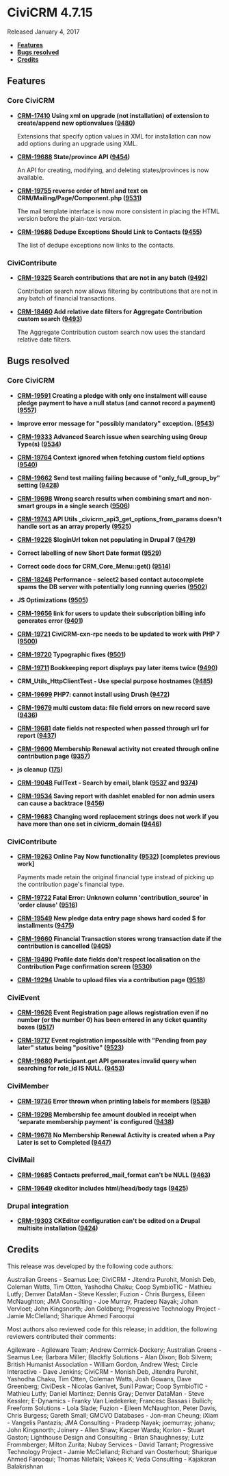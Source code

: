 # CiviCRM 4.7.15

Released January 4, 2017

- **[Features](#features)**
- **[Bugs resolved](#bugs)**
- **[Credits](#credits)**

## <a name="features"></a>Features

### Core CiviCRM

- **[CRM-17410](https://issues.civicrm.org/jira/browse/CRM-17410) Using xml on upgrade (not installation) of extension to create/append new optionvalues ([9480](https://github.com/civicrm/civicrm-core/pull/9480))**

  Extensions that specify option values in XML for installation can now add options during an upgrade using XML.

- **[CRM-19688](https://issues.civicrm.org/jira/browse/CRM-19688) State/province API ([9454](https://github.com/civicrm/civicrm-core/pull/9454))**

  An API for creating, modifying, and deleting states/provinces is now available.

- **[CRM-19755](https://issues.civicrm.org/jira/browse/CRM-19755) reverse order of html and text on CRM/Mailing/Page/Component.php ([9531](https://github.com/civicrm/civicrm-core/pull/9531))**

  The mail template interface is now more consistent in placing the HTML version before the plain-text version.

- **[CRM-19686](https://issues.civicrm.org/jira/browse/CRM-19686) Dedupe Exceptions Should Link to Contacts ([9455](https://github.com/civicrm/civicrm-core/pull/9455))**

  The list of dedupe exceptions now links to the contacts.

### CiviContribute

- **[CRM-19325](https://issues.civicrm.org/jira/browse/CRM-19325) Search contributions that are not in any batch ([9492](https://github.com/civicrm/civicrm-core/pull/9492))**

  Contribution search now allows filtering by contributions that are not in any batch of financial transactions.

- **[CRM-18460](https://issues.civicrm.org/jira/browse/CRM-18460) Add relative date filters for Aggregate Contribution custom search ([9493](https://github.com/civicrm/civicrm-core/pull/9493))**

  The Aggregate Contribution custom search now uses the standard relative date filters.

## <a name="bugs"></a>Bugs resolved

### Core CiviCRM

- **[CRM-19591](https://issues.civicrm.org/jira/browse/CRM-19591) Creating a pledge with only one instalment will cause pledge payment to have a null status (and cannot record a payment) ([9557](https://github.com/civicrm/civicrm-core/pull/9557))**

- **Improve error message for "possibly mandatory" exception. ([9543](https://github.com/civicrm/civicrm-core/pull/9543))**

- **[CRM-19333](https://issues.civicrm.org/jira/browse/CRM-19333) Advanced Search issue when searching using Group Type(s) ([9534](https://github.com/civicrm/civicrm-core/pull/9534))**

- **[CRM-19764](https://issues.civicrm.org/jira/browse/CRM-19764) Context ignored when fetching custom field options ([9540](https://github.com/civicrm/civicrm-core/pull/9540))**

- **[CRM-19662](https://issues.civicrm.org/jira/browse/CRM-19662) Send test mailing failing because of "only_full_group_by" setting ([9428](https://github.com/civicrm/civicrm-core/pull/9428))**

- **[CRM-19698](https://issues.civicrm.org/jira/browse/CRM-19698) Wrong search results when combining smart and non-smart groups in a single search ([9506](https://github.com/civicrm/civicrm-core/pull/9506))**

- **[CRM-19743](https://issues.civicrm.org/jira/browse/CRM-19743) API Utils _civicrm_api3_get_options_from_params doesn't handle sort as an array properly ([9525](https://github.com/civicrm/civicrm-core/pull/9525))**

- **[CRM-19226](https://issues.civicrm.org/jira/browse/CRM-19226) $loginUrl token not populating in Drupal 7 ([9479](https://github.com/civicrm/civicrm-core/pull/9479))**

- **Correct labelling of new Short Date format ([9529](https://github.com/civicrm/civicrm-core/pull/9529))**

- **Correct code docs for CRM_Core_Menu::get() ([9514](https://github.com/civicrm/civicrm-core/pull/9514))**

- **[CRM-18248](https://issues.civicrm.org/jira/browse/CRM-18248) Performance - select2 based contact autocomplete spams the DB server with potentially long running queries ([9502](https://github.com/civicrm/civicrm-core/pull/9502))**

- **JS Optimizations ([9505](https://github.com/civicrm/civicrm-core/pull/9505))**

- **[CRM-19656](https://issues.civicrm.org/jira/browse/CRM-19656) link for users to update their subscription billing info generates error ([9401](https://github.com/civicrm/civicrm-core/pull/9401))**

- **[CRM-19721](https://issues.civicrm.org/jira/browse/CRM-19721) CiviCRM-cxn-rpc needs to be updated to work with PHP 7 ([9500](https://github.com/civicrm/civicrm-core/pull/9500))**

- **[CRM-19720](https://issues.civicrm.org/jira/browse/CRM-19720) Typographic fixes ([9501](https://github.com/civicrm/civicrm-core/pull/9501))**

- **[CRM-19711](https://issues.civicrm.org/jira/browse/CRM-19711) Bookkeeping report displays pay later items twice ([9490](https://github.com/civicrm/civicrm-core/pull/9490))**

- **CRM_Utils_HttpClientTest - Use special purpose hostnames ([9485](https://github.com/civicrm/civicrm-core/pull/9485))**

- **[CRM-19699](https://issues.civicrm.org/jira/browse/CRM-19699) PHP7: cannot install using Drush ([9472](https://github.com/civicrm/civicrm-core/pull/9472))**

- **[CRM-19679](https://issues.civicrm.org/jira/browse/CRM-19679) multi custom data: file field errors on new record save ([9436](https://github.com/civicrm/civicrm-core/pull/9436))**

- **[CRM-19681](https://issues.civicrm.org/jira/browse/CRM-19681) date fields not respected when passed through url for report ([9437](https://github.com/civicrm/civicrm-core/pull/9437))**

- **[CRM-19600](https://issues.civicrm.org/jira/browse/CRM-19600) Membership Renewal activity not created through online contribution page ([9357](https://github.com/civicrm/civicrm-core/pull/9357))**

- **js cleanup ([175](https://github.com/civicrm/civicrm-packages/pull/175))**

- **[CRM-19048](https://issues.civicrm.org/jira/browse/CRM-19048) FullText - Search by email, blank ([9537](https://github.com/civicrm/civicrm-core/pull/9537) and [9374](https://github.com/civicrm/civicrm-core/pull/9374))**

- **[CRM-19534](https://issues.civicrm.org/jira/browse/CRM-19534) Saving report with dashlet enabled for non admin users can cause a backtrace ([9456](https://github.com/civicrm/civicrm-core/pull/9456))**

- **[CRM-19683](https://issues.civicrm.org/jira/browse/CRM-19683) Changing word replacement strings does not work if you have more than one set in civicrm_domain ([9446](https://github.com/civicrm/civicrm-core/pull/9446))**

### CiviContribute

- **[CRM-19263](https://issues.civicrm.org/jira/browse/CRM-19263) Online Pay Now functionality ([9532](https://github.com/civicrm/civicrm-core/pull/9532)) [completes previous work]**

  Payments made retain the original financial type instead of picking up the contribution page's financial type.

- **[CRM-19722](https://issues.civicrm.org/jira/browse/CRM-19722) Fatal Error: Unknown column 'contribution_source' in 'order clause' ([9516](https://github.com/civicrm/civicrm-core/pull/9516))**

- **[CRM-19549](https://issues.civicrm.org/jira/browse/CRM-19549) New pledge data entry page shows hard coded $ for installments ([9475](https://github.com/civicrm/civicrm-core/pull/9475))**

- **[CRM-19660](https://issues.civicrm.org/jira/browse/CRM-19660) Financial Transaction stores wrong transaction date if the contribution is cancelled ([9405](https://github.com/civicrm/civicrm-core/pull/9405))**

- **[CRM-19490](https://issues.civicrm.org/jira/browse/CRM-19490) Profile date fields don't respect localisation on the Contribution Page confirmation screen ([9530](https://github.com/civicrm/civicrm-core/pull/9530))**

- **[CRM-19294](https://issues.civicrm.org/jira/browse/CRM-19294) Unable to upload files via a contribution page ([9518](https://github.com/civicrm/civicrm-core/pull/9518))**

### CiviEvent

- **[CRM-19626](https://issues.civicrm.org/jira/browse/CRM-19626) Event Registration page allows registration even if no number (or the number 0) has been entered in any ticket quantity boxes ([9517](https://github.com/civicrm/civicrm-core/pull/9517))**

- **[CRM-19717](https://issues.civicrm.org/jira/browse/CRM-19717) Event registration impossible with "Pending from pay later" status being "positive" ([9523](https://github.com/civicrm/civicrm-core/pull/9523))**

- **[CRM-19680](https://issues.civicrm.org/jira/browse/CRM-19680) Participant.get API generates invalid query when searching for role_id IS NULL. ([9453](https://github.com/civicrm/civicrm-core/pull/9453))**

### CiviMember

- **[CRM-19736](https://issues.civicrm.org/jira/browse/CRM-19736) Error thrown when printing labels for members ([9538](https://github.com/civicrm/civicrm-core/pull/9538))**

- **[CRM-19298](https://issues.civicrm.org/jira/browse/CRM-19298) Membership fee amount doubled in receipt when 'separate membership payment' is configured ([9438](https://github.com/civicrm/civicrm-core/pull/9438))**

- **[CRM-19678](https://issues.civicrm.org/jira/browse/CRM-19678) No Membership Renewal Activity is created when a Pay Later is set to Completed ([9447](https://github.com/civicrm/civicrm-core/pull/9447))**

### CiviMail

- **[CRM-19685](https://issues.civicrm.org/jira/browse/CRM-19685) Contacts preferred_mail_format can't be NULL ([9463](https://github.com/civicrm/civicrm-core/pull/9463))**

- **[CRM-19649](https://issues.civicrm.org/jira/browse/CRM-19649) ckeditor includes html/head/body tags ([9425](https://github.com/civicrm/civicrm-core/pull/9425))**

### Drupal integration

- **[CRM-19303](https://issues.civicrm.org/jira/browse/CRM-19303) CKEditor configuration can't be edited on a Drupal multisite installation ([9424](https://github.com/civicrm/civicrm-core/pull/9424))**

## <a name="credits"></a>Credits

This release was developed by the following code authors:

Australian Greens - Seamus Lee; CiviCRM - Jitendra Purohit, Monish Deb, Coleman Watts, Tim Otten, Yashodha Chaku; Coop SymbioTIC - Mathieu Lutfy; Denver DataMan - Steve Kessler; Fuzion - Chris Burgess, Eileen McNaughton; JMA Consulting - Joe Murray, Pradeep Nayak; Johan Vervloet; John Kingsnorth; Jon Goldberg; Progressive Technology Project - Jamie McClelland; Sharique Ahmed Farooqui

Most authors also reviewed code for this release; in addition, the following
reviewers contributed their comments:

Agileware - Agileware Team; Andrew Cormick-Dockery; Australian Greens - Seamus Lee; Barbara Miller; Blackfly Solutions - Alan Dixon; Bob Silvern; British Humanist Association - William Gordon, Andrew West; Circle Interactive - Dave Jenkins; CiviCRM - Monish Deb, Jitendra Purohit, Yashodha Chaku, Tim Otten, Coleman Watts, Josh Gowans, Dave Greenberg; CiviDesk - Nicolas Ganivet, Sunil Pawar; Coop SymbioTIC - Mathieu Lutfy; Daniel Martinez; Dennis Gray; Denver DataMan - Steve Kessler; E-Dynamics - Franky Van Liedekerke; Francesc Bassas i Bullich; Freeform Solutions - Lola Slade; Fuzion - Eileen McNaughton, Peter Davis, Chris Burgess; Gareth Small; GMCVO Databases - Jon-man Cheung; iXiam - Vangelis Pantazis; JMA Consulting - Pradeep Nayak; joemurray; johanv; John Kingsnorth; Joinery - Allen Shaw; Kacper Warda; Korlon - Stuart Gaston; Lighthouse Design and Consulting - Brian Shaughnessy; Lutz Frommberger; Milton Zurita; Nubay Services - David Tarrant; Progressive Technology Project - Jamie McClelland; Richard van Oosterhout; Sharique Ahmed Farooqui; Thomas Nilefalk; Vakees K; Veda Consulting - Kajakaran Balakrishnan
